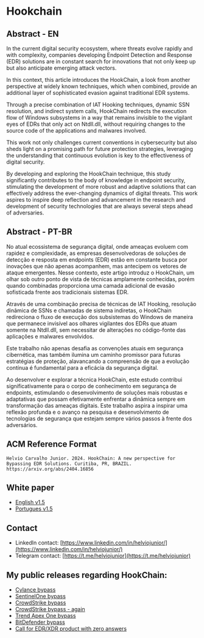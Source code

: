 # Hookchain

## Abstract - EN

In the current digital security ecosystem, where threats evolve rapidly and with complexity, companies developing Endpoint Detection and Response (EDR) solutions are in constant search for innovations that not only keep up but also anticipate emerging attack vectors.

In this context, this article introduces the HookChain, a look from another perspective at widely known techniques, which when combined, provide an additional layer of sophisticated evasion against traditional EDR systems.

Through a precise combination of IAT Hooking techniques, dynamic SSN resolution, and indirect system calls, HookChain redirects the execution flow of Windows subsystems in a way that remains invisible to the vigilant eyes of EDRs that only act on Ntdll.dll, without requiring changes to the source code of the applications and malwares involved.

This work not only challenges current conventions in cybersecurity but also sheds light on a promising path for future protection strategies, leveraging the understanding that continuous evolution is key to the effectiveness of digital security. 

By developing and exploring the HookChain  technique, this study significantly contributes to the body of knowledge in endpoint security, stimulating the development of more robust and adaptive solutions that can effectively address the ever-changing dynamics of digital threats. This work aspires to inspire deep reflection and advancement in the research and development of security technologies that are always several steps ahead of adversaries.

## Abstract - PT-BR

No atual ecossistema de segurança digital, onde ameaças evoluem com rapidez e complexidade, as empresas desenvolvedoras de soluções de detecção e resposta em endpoints (EDR) estão em constante busca por inovações que não apenas acompanhem, mas antecipem os vetores de ataque emergentes. Nesse contexto, este artigo introduz o HookChain, um olhar sob outro ponto de vista de técnicas amplamente conhecidas, porém quando combinadas proporciona uma camada adicional de evasão sofisticada frente aos tradicionais sistemas EDR. 

Através de uma combinação precisa de técnicas de IAT Hooking, resolução dinâmica de SSNs e chamadas de sistema indiretas, o HookChain redireciona o fluxo de execução dos subsistemas do Windows de maneira que permanece invisível aos olhares vigilantes dos EDRs que atuam somente na Ntdll.dll, sem necessitar de alterações no código-fonte das aplicações e malwares envolvidos. 

Este trabalho não apenas desafia as convenções atuais em segurança cibernética, mas também ilumina um caminho promissor para futuras estratégias de proteção, alavancando a compreensão de que a evolução contínua é fundamental para a eficácia da segurança digital. 

Ao desenvolver e explorar a técnica HookChain, este estudo contribui significativamente para o corpo de conhecimento em segurança de endpoints, estimulando o desenvolvimento de soluções mais robustas e adaptativas que possam efetivamente enfrentar a dinâmica sempre em transformação das ameaças digitais. Este trabalho aspira a inspirar uma reflexão profunda e o avanço na pesquisa e desenvolvimento de tecnologias de segurança que estejam sempre vários passos à frente dos adversários.

## ACM Reference Format

```
Helvio Carvalho Junior. 2024. HookChain: A new perspective for Bypassing EDR Solutions. Curitiba, PR, BRAZIL. https://arxiv.org/abs/2404.16856
```

## White paper

- [English v1.5](https://github.com/helviojunior/hookchain/blob/main/HookChain_en_v1.5.pdf)
- [Portugues v1.5](https://github.com/helviojunior/hookchain/blob/main/HookChain_pt_v1.5.pdf)

## Contact

- LinkedIn contact: [https://www.linkedin.com/in/helviojunior/](https://www.linkedin.com/in/helviojunior/)
- Telegram contact: [https://t.me/helviojunior](https://t.me/helviojunior)

## My public releases regarding HookChain:

- [Cylance bypass](https://www.linkedin.com/posts/helviojunior_hookchain-edrbypass-lsassdump-activity-7212439618598686720-mfNm?utm_source=share&utm_medium=member_desktop)
- [SentinelOne bypass](https://www.linkedin.com/posts/helviojunior_hookchain-edrbypass-lsassdump-activity-7208853059592982530-0Ufa?utm_source=share&utm_medium=member_desktop)
- [CrowdStrike bypass](https://www.linkedin.com/posts/helviojunior_hookchain-havoc-edr-activity-7181441094356783104-nyk_?utm_source=share&utm_medium=member_desktop)
- [CrowdStrike bypass - again](https://www.linkedin.com/posts/helviojunior_hookchain-edrbypass-lsassdump-activity-7188911783510724609-iaoV?utm_source=share&utm_medium=member_desktop)
- [Trend Apex One bypass](https://www.linkedin.com/posts/helviojunior_hookchain-havoc-edr-activity-7183817134488051713-J3d-?utm_source=share&utm_medium=member_desktop)
- [BitDefender bypass](https://www.linkedin.com/posts/helviojunior_bypass-bypassedr-hookchain-activity-7179578975701123072-tISP?utm_source=share&utm_medium=member_desktop)
- [Call for EDR/XDR product with zero answers](https://www.linkedin.com/posts/helviojunior_hookchain-edrbypass-xdrbypass-activity-7188225698434596865-3Jxy?utm_source=share&utm_medium=member_desktop)
